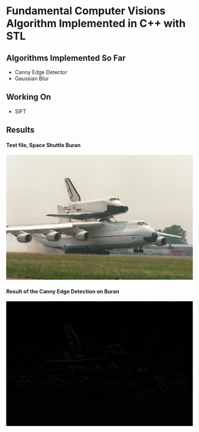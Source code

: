 # Fundamental Computer Visions Algorithm Implemented in C++ with STL 

## Algorithms Implemented So Far
- Canny Edge Detector
- Gaussian Blur

## Working On
- SIFT  


## Results

#### Test file, Space Shuttle Buran
<img src="data/input/buran.jpg" width="800">

#### Result of the Canny Edge Detection on Buran
<img src="data/export/buran_canny.png" width="800">


